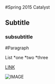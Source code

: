 #Spring 2015 Catalyst
## Subtitle
### subsubtitle

#Paragraph

List
*one
*two
*three

[LINK](https://github.com/jentery/facades/blob/master/index.md)

![IMAGE](http://upload.wikimedia.org/wikipedia/commons/9/97/Glass_structure_national_gallery_of_victoria.jpg)
